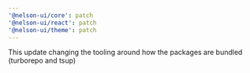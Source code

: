 ```yaml
---
'@nelson-ui/core': patch
'@nelson-ui/react': patch
'@nelson-ui/theme': patch
---
```


This update changing the tooling around how the packages are bundled (turborepo and tsup)
